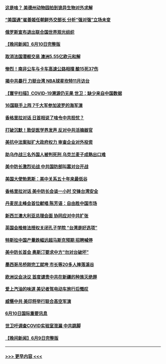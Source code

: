 #### [这是啥？ 美德州动物园拍到诡异生物对外求解](../pages/prog202/a103452980.md?t=06111701) 
#### [“美国通”崔善姬任朝鲜外交部长 分析“强对强”立场未变](../pages/prog202/a103452949.md?t=06111701) 
#### [俄罗斯宣布退出联合国世界观光组织](../pages/prog202/a103452932.md?t=06111701) 
#### [【晚间新闻】6月10日完整版](../pages/prog202/a103452750.md?t=06111701) 
#### [取消法国潜舰交易 澳洲5.55亿欧元和解](../pages/prog202/a103452893.md?t=06111701) 
#### [惨烈！南非公车与卡车高速公路相撞 酿15死37伤](../pages/prog202/a103452850.md?t=06111701) 
#### [揭中共暴行 力挺台湾 NBA球星坎特11月访台](../pages/prog202/a103452773.md?t=06111701) 
#### [【寰宇扫描】COVID-19溯源仍无果 世卫：缺少来自中国数据](../pages/prog202/a103452783.md?t=06111701) 
#### [16国联手上阵 7千大军参加波罗的海军演](../pages/prog202/a103452642.md?t=06111701) 
#### [香格里拉对话 日首相说了啥令中共担忧？](../pages/prog202/a103452523.md?t=06111701) 
#### [打破沉默！敦促医学界发声 反对中共活摘器官](../pages/prog202/a103452533.md?t=06111701) 
#### [美抗中法案拟扩大政府权力 审查企业对外投资](../pages/prog202/a103452370.md?t=06111701) 
#### [助乌作战三名外国人被判死刑 乌克兰麦子成熟出口难](../pages/prog202/a103452438.md?t=06111701) 
#### [美中防长激烈论战 中共国防部叫嚣对台开战](../pages/prog202/a103452489.md?t=06111701) 
#### [美国大使勃恩斯：美中关系五十年来最低谷](../pages/prog202/a103452430.md?t=06111701) 
#### [香格里拉对话 美中防长会谈一小时 交锋台湾安全](../pages/prog202/a103452426.md?t=06111701) 
#### [丹麦民主峰会首位献唱 陈芳语：自由胜中国市场](../pages/prog202/a103452450.md?t=06111701) 
#### [新西兰澳大利亚总理会面 协同应对中共扩张](../pages/prog202/a103452440.md?t=06111701) 
#### [英国会推修法授权关闭孔子学院 “台湾是好选项”](../pages/prog202/a103452339.md?t=06111701) 
#### [特斯拉中国产量跌幅远超马斯克预期 招聘喊停](../pages/prog202/a103452275.md?t=06111701) 
#### [美中防长首会 奥斯汀要求中方“勿对台破坏”](../pages/prog202/a103452222.md?t=06111701) 
#### [墨西哥吊桥刚完工就垮 市长等20多人摔落溪谷](../pages/prog202/a103452247.md?t=06111701) 
#### [欧洲议会决议 首度谴责中共在新疆的种族灭绝罪](../pages/prog202/a103452224.md?t=06111701) 
#### [爱上汽油的味道 美记者驾电动车旅行后慨叹](../pages/prog202/a103452116.md?t=06111701) 
#### [威慑中共 美印将举行联合高空军演](../pages/prog202/a103452099.md?t=06111701) 
#### [6月10日国际重要讯息](../pages/prog202/a103452086.md?t=06111701) 
#### [世卫吁调查COVID实验室泄漏 中共跳脚](../pages/prog202/a103452078.md?t=06111701) 
#### [【晚间新闻】6月9日完整版](../pages/prog202/a103451797.md?t=06111701) 

----
#### [ >>> 更早内容 <<< ](../indexes/prog202-earlier.md)
